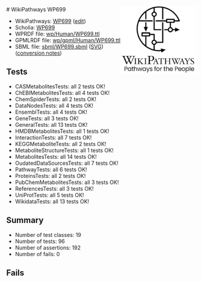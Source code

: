 <img style="float: right; width: 200px" src="../logo.png" />
# WikiPathways WP699

* WikiPathways: [WP699](https://www.wikipathways.org/instance/WP699) ([edit](https://identifiers.org/wikipathways:WP699))
* Scholia: [WP699](https://scholia.toolforge.org/wikipathways/WP699)
* WPRDF file: [wp/Human/WP699.ttl](../wp/Human/WP699.ttl)
* GPMLRDF file: [wp/gpml/Human/WP699.ttl](../wp/gpml/Human/WP699.ttl)
* SBML file: [sbml/WP699.sbml](../sbml/WP699.sbml) ([SVG](../sbml/WP699.svg)) ([conversion notes](../sbml/WP699.txt))

## Tests
* CASMetabolitesTests: all 2 tests OK!
* ChEBIMetabolitesTests: all 4 tests OK!
* ChemSpiderTests: all 2 tests OK!
* DataNodesTests: all 4 tests OK!
* EnsemblTests: all 4 tests OK!
* GeneTests: all 3 tests OK!
* GeneralTests: all 13 tests OK!
* HMDBMetabolitesTests: all 1 tests OK!
* InteractionTests: all 7 tests OK!
* KEGGMetaboliteTests: all 2 tests OK!
* MetaboliteStructureTests: all 1 tests OK!
* MetabolitesTests: all 14 tests OK!
* OudatedDataSourcesTests: all 7 tests OK!
* PathwayTests: all 6 tests OK!
* ProteinsTests: all 2 tests OK!
* PubChemMetabolitesTests: all 3 tests OK!
* ReferencesTests: all 3 tests OK!
* UniProtTests: all 5 tests OK!
* WikidataTests: all 13 tests OK!


## Summary

* Number of test classes: 19
* Number of tests: 96
* Number of assertions: 192
* Number of fails: 0

## Fails

